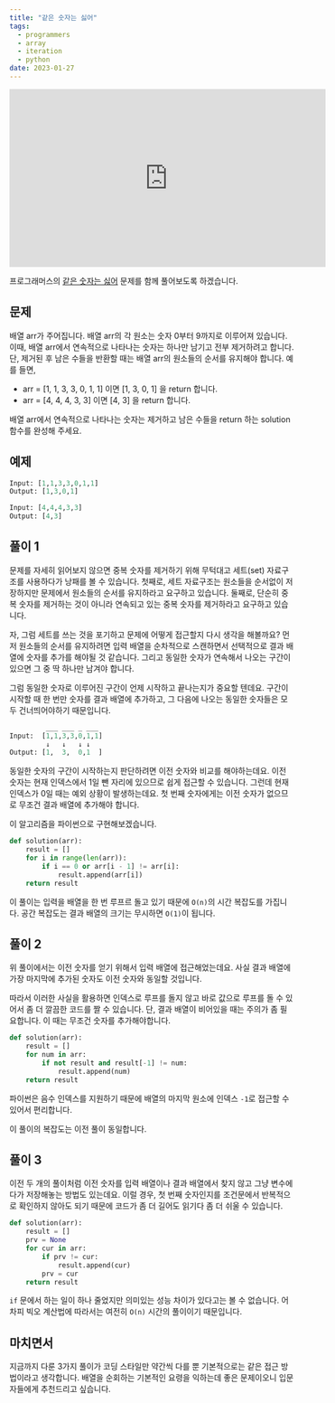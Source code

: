 ```yaml
---
title: "같은 숫자는 싫어"
tags:
  - programmers
  - array
  - iteration
  - python
date: 2023-01-27
---
```


<iframe width="560" height="315" src="https://www.youtube.com/embed/CbjtFNN_WfY?si=t4M7CPszSBPf-v9X" title="YouTube video player" frameborder="0" allow="accelerometer; autoplay; clipboard-write; encrypted-media; gyroscope; picture-in-picture; web-share" allowfullscreen></iframe>

프로그래머스의 [같은 숫자는 싫어](https://school.programmers.co.kr/learn/courses/30/lessons/12906) 문제를 함께 풀어보도록 하겠습니다.

## 문제

배열 arr가 주어집니다. 배열 arr의 각 원소는 숫자 0부터 9까지로 이루어져 있습니다. 이때, 배열 arr에서 연속적으로 나타나는 숫자는 하나만 남기고 전부 제거하려고 합니다. 단, 제거된 후 남은 수들을 반환할 때는 배열 arr의 원소들의 순서를 유지해야 합니다. 예를 들면,

- arr = [1, 1, 3, 3, 0, 1, 1] 이면 [1, 3, 0, 1] 을 return 합니다.
- arr = [4, 4, 4, 3, 3] 이면 [4, 3] 을 return 합니다.

배열 arr에서 연속적으로 나타나는 숫자는 제거하고 남은 수들을 return 하는 solution 함수를 완성해 주세요.

## 예제

```py
Input: [1,1,3,3,0,1,1]
Output: [1,3,0,1]
```

```py
Input: [4,4,4,3,3]
Output: [4,3]
```

## 풀이 1

문제를 자세히 읽어보지 않으면 중복 숫자를 제거하기 위해 무턱대고 세트(set) 자료구조를 사용하다가 낭패를 볼 수 있습니다.
첫째로, 세트 자료구조는 원소들을 순서없이 저장하지만 문제에서 원소들의 순서를 유지하라고 요구하고 있습니다.
둘째로, 단순히 중복 숫자를 제거하는 것이 아니라 연속되고 있는 중복 숫자를 제거하라고 요구하고 있습니다.

자, 그럼 세트를 쓰는 것을 포기하고 문제에 어떻게 접근할지 다시 생각을 해볼까요?
먼저 원소들의 순서를 유지하려면 입력 배열을 순차적으로 스캔하면서 선택적으로 결과 배열에 숫자를 추가를 해야될 것 같습니다.
그리고 동일한 숫자가 연속해서 나오는 구간이 있으면 그 중 딱 하나만 남겨야 합니다.

그럼 동일한 숫자로 이루어진 구간이 언제 시작하고 끝나는지가 중요할 텐데요.
구간이 시작할 때 한 번만 숫자를 결과 배열에 추가하고, 그 다음에 나오는 동일한 숫자들은 모두 건너띄어야하기 때문입니다.

```py
         ___ ___ _ ___
Input:  [1,1,3,3,0,1,1]
         ↓   ↓   ↓ ↓
Output: [1,  3,  0,1  ]
```

동일한 숫자의 구간이 시작하는지 판단하려면 이전 숫자와 비교를 해야하는데요.
이전 숫자는 현재 인덱스에서 1일 뺀 자리에 있으므로 쉽게 접근할 수 있습니다.
그런데 현재 인덱스가 0일 때는 예외 상황이 발생하는데요.
첫 번째 숫자에게는 이전 숫자가 없으므로 무조건 결과 배열에 추가해야 합니다.

이 알고리즘을 파이썬으로 구현해보겠습니다.

```py
def solution(arr):
    result = []
    for i in range(len(arr)):
        if i == 0 or arr[i - 1] != arr[i]:
            result.append(arr[i])
    return result
```

이 풀이는 입력을 배열을 한 번 루프르 돌고 있기 때문에 `O(n)`의 시간 복잡도를 가집니다.
공간 복잡도는 결과 배열의 크기는 무시하면 `O(1)`이 됩니다.

## 풀이 2

위 풀이에서는 이전 숫자를 얻기 위해서 입력 배열에 접근해었는데요.
사실 결과 배열에 가장 마지막에 추가된 숫자도 이전 숫자와 동일할 것입니다.

따라서 이러한 사실을 활용하면 인덱스로 루프를 돌지 않고 바로 값으로 루프를 돌 수 있어서 좀 더 깔끔한 코드를 짤 수 있습니다.
단, 결과 배열이 비어있을 때는 주의가 좀 필요합니다.
이 때는 무조건 숫자를 추가해야합니다.

```py
def solution(arr):
    result = []
    for num in arr:
        if not result and result[-1] != num:
            result.append(num)
    return result
```

파이썬은 음수 인덱스를 지원하기 때문에 배열의 마지막 원소에 인덱스 `-1`로 접근할 수 있어서 편리합니다.

이 풀이의 복잡도는 이전 풀이 동일합니다.

## 풀이 3

이전 두 개의 풀이처럼 이전 숫자를 입력 배열이나 결과 배열에서 찾지 않고 그냥 변수에다가 저장해놓는 방법도 있는데요.
이럴 경우, 첫 번째 숫자인지를 조건문에서 반복적으로 확인하지 않아도 되기 때문에 코드가 좀 더 길어도 읽기다 좀 더 쉬울 수 있습니다.

```py
def solution(arr):
    result = []
    prv = None
    for cur in arr:
        if prv != cur:
            result.append(cur)
        prv = cur
    return result
```

`if` 문에서 하는 일이 하나 줄었지만 의미있는 성능 차이가 있다고는 볼 수 없습니다.
어차피 빅오 계산법에 따라서는 여전히 `O(n)` 시간의 풀이이기 때문입니다.

## 마치면서

지금까지 다룬 3가지 풀이가 코딩 스타일만 약간씩 다를 뿐 기본적으로는 같은 접근 방법이라고 생각합니다.
배열을 순회하는 기본적인 요령을 익하는데 좋은 문제이오니 입문자들에게 추천드리고 싶습니다.
